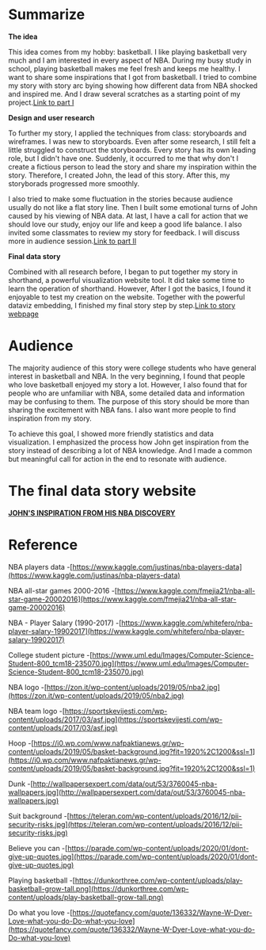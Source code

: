 
# Summarize
**The idea**

This idea comes from my hobby: basketball. I like playing basketball very much and I am interested in every aspect of NBA. During my busy study in school, playing basketball makes me feel fresh and keeps me healthy. I want to share some inspirations that I got from basketball. I tried to combine my story with story arc bying showing how different data from NBA shocked and inspired me. And I draw several scratches as a starting point of my project.[Link to part I](/final_project_jiang.md)

**Design and user research**

To further my story, I applied the techniques from class: storyboards and wireframes.
I was new to storyboards. Even after some research, I still felt a little struggled to construct the storyboards. Every story has its own leading role, but I didn't have one. Suddenly, it occurred to me that why don't I create a fictious person to lead the story and share my inspiration within the story. Therefore, I created John, the lead of this story. After this, my storyborads progressed more smoothly. 

I also tried to make some fluctuation in the stories because audience usually do not like a flat story line. Then I built some emotional turns of John caused by his viewing of NBA data. At last, I have a call for action that we should love our study, enjoy our life and keep a good life balance. I also invited some classmates to review my story for feedback. I will discuss more in audience session.[Link to part II](/final_project_PartII.md)

**Final data story**

Combined with all research before, I began to put together my story in shorthand, a powerful visualization website tool. It did take some time to learn the operation of shorthand. However, After I got the basics, I found it enjoyable to test my creation on the website. Together with the powerful dataviz embedding, I finished my final story step by step.[Link to story webpage](https://carnegiemellon.shorthandstories.com/john-s-inspiration-from-his-nba-discoveries/index.html)

# Audience
The majority audience of this story were college students who have general interest in basketball and NBA. In the very beginning, I found that people who love basketball enjoyed my story a lot. However, I also found that for people who are unfamiliar with NBA, some detailed data and information may be confusing to them. The purpose of this story should be more than sharing the excitement with NBA fans. I also want more people to find inspiration from my story.

To achieve this goal, I showed more friendly statistics and data visualization. I emphasized the process how John get inspiration from the story instead of describing a lot of NBA knowledge. And I made a common but meaningful call for action in the end to resonate with audience.

# The final data story website
[**JOHN'S INSPIRATION FROM HIS NBA DISCOVERY**](https://carnegiemellon.shorthandstories.com/john-s-inspiration-from-his-nba-discoveries/index.html)

# Reference
NBA players data
-[https://www.kaggle.com/justinas/nba-players-data](https://www.kaggle.com/justinas/nba-players-data)

NBA all-star games 2000-2016
-[https://www.kaggle.com/fmejia21/nba-all-star-game-20002016](https://www.kaggle.com/fmejia21/nba-all-star-game-20002016)

NBA - Player Salary (1990-2017)
-[https://www.kaggle.com/whitefero/nba-player-salary-19902017](https://www.kaggle.com/whitefero/nba-player-salary-19902017)

College student picture
-[https://www.uml.edu/Images/Computer-Science-Student-800_tcm18-235070.jpg](https://www.uml.edu/Images/Computer-Science-Student-800_tcm18-235070.jpg)

NBA logo
-[https://zon.it/wp-content/uploads/2019/05/nba2.jpg](https://zon.it/wp-content/uploads/2019/05/nba2.jpg)

NBA team logo
-[https://sportskevijesti.com/wp-content/uploads/2017/03/asf.jpg](https://sportskevijesti.com/wp-content/uploads/2017/03/asf.jpg)

Hoop
-[https://i0.wp.com/www.nafpaktianews.gr/wp-content/uploads/2019/05/basket-background.jpg?fit=1920%2C1200&ssl=1](https://i0.wp.com/www.nafpaktianews.gr/wp-content/uploads/2019/05/basket-background.jpg?fit=1920%2C1200&ssl=1)

Dunk
-[http://wallpapersexpert.com/data/out/53/3760045-nba-wallpapers.jpg](http://wallpapersexpert.com/data/out/53/3760045-nba-wallpapers.jpg)

Suit background
-[https://teleran.com/wp-content/uploads/2016/12/pii-security-risks.jpg](https://teleran.com/wp-content/uploads/2016/12/pii-security-risks.jpg)

Believe you can
-[https://parade.com/wp-content/uploads/2020/01/dont-give-up-quotes.jpg](https://parade.com/wp-content/uploads/2020/01/dont-give-up-quotes.jpg)

Playing basketball
-[https://dunkorthree.com/wp-content/uploads/play-basketball-grow-tall.png](https://dunkorthree.com/wp-content/uploads/play-basketball-grow-tall.png)

Do what you love
-[https://quotefancy.com/quote/136332/Wayne-W-Dyer-Love-what-you-do-Do-what-you-love](https://quotefancy.com/quote/136332/Wayne-W-Dyer-Love-what-you-do-Do-what-you-love)





